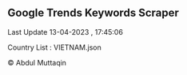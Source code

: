 

## Google Trends Keywords Scraper 
 
Last Update 13-04-2023 , 17:45:06

Country List :
VIETNAM.json



© Abdul Muttaqin 
